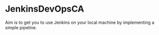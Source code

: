 # JenkinsDevOpsCA
Aim is to get you to use Jenkins on your local machine by implementing a simple pipeline.
